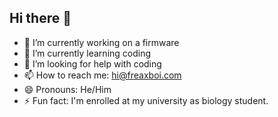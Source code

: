 ## Hi there 👋

- 🔭 I’m currently working on a firmware
- 🌱 I’m currently learning coding
- 🤔 I’m looking for help with coding
- 📫 How to reach me: hi@freaxboi.com
- 😄 Pronouns: He/Him
- ⚡ Fun fact: I'm enrolled at my university as biology student.

<!--
**freaxboi/freaxboi** is a ✨ _special_ ✨ repository because its `README.md` (this file) appears on your GitHub profile.

Here are some ideas to get you started:

- 🔭 I’m currently working on a firmware
- 🌱 I’m currently learning coding
- 👯 I’m looking to collaborate on ...
- 🤔 I’m looking for help with coding
- 💬 Ask me about ...
- 📫 How to reach me: ...
- 😄 Pronouns: He/Him
- ⚡ Fun fact: I'm enrolled at my university as biology student.
-->
